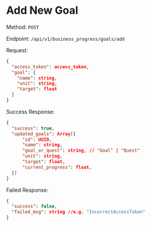 # Add New Goal

Method: `POST`

Endpoint: `/api/v1/business_progress/goals/add`

Request:

```json
{
  "access_token": access_token,
  "goal": {
    "name": string,
    "unit": string,
    "target": float
  }
}
```

Success Response:

```json
{
  "success": true,
  "updated_goals": Array[{
      "id": UUID,
      "name": string,
      "goal_or_quest": string, // "Goal" | "Quest"
      "unit": string,
      "target": float,
      "current_progress": float,
  }]
}
```

Failed Response:

```json
{
  "success": false,
  "failed_msg": string //e.g. "IncorrectAccessToken"
}
```
